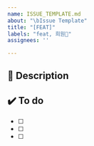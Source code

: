```yaml
---
name: ISSUE_TEMPLATE.md
about: "\bIssue Template"
title: "[FEAT]"
labels: "feat, 희원🦋"
assignees: ''

---
```


## 🫧 Description


## ✔️ To do
- [ ] 
- [ ] 
- [ ]
